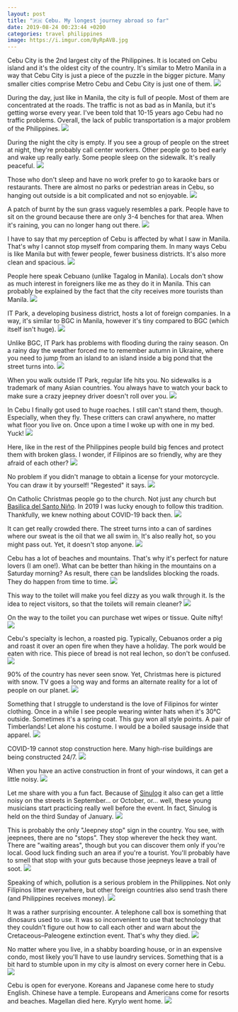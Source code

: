 ```yaml
---
layout: post
title: "🇵🇭 Cebu. My longest journey abroad so far"
date: 2019-08-24 00:23:44 +0200
categories: travel philippines
image: https://i.imgur.com/ByRpAVB.jpg
---
```


Cebu City is the 2nd largest city of the Philippines. It is located on Cebu
island and it's the oldest city of the country. It's similar to Metro Manila in
a way that Cebu City is just a piece of the puzzle in the bigger picture. Many
smaller cities comprise Metro Cebu and Cebu City is just one of them.
<img src="https://i.imgur.com/ByRpAVB.jpg">

During the day, just like in Manila, the city is full of people. Most of them
are concentrated at the roads. The traffic is not as bad as in Manila, but it's
getting worse every year. I've been told that 10-15 years ago Cebu had no
traffic problems. Overall, the lack of public transportation is a major problem
of the Philippines.
<img src="https://i.imgur.com/eWlPPDS.jpg"/>

During the night the city is empty. If you see a group of people on the street
at night, they're probably call center workers. Other people go to bed early and
wake up really early. Some people sleep on the sidewalk. It's really peaceful.
<img src="/assets/images/i.png" data-echo="https://i.imgur.com/5nb83IS.jpg"/>

Those who don't sleep and have no work prefer to go to karaoke bars or
restaurants. There are almost no parks or pedestrian areas in Cebu, so hanging
out outside is a bit complicated and not so enjoyable.
<img src="/assets/images/i.png" data-echo="https://i.imgur.com/EB9ZMav.jpg"/>

A patch of burnt by the sun grass vaguely resembles a park. People have to sit
on the ground because there are only 3-4 benches for that area. When it's
raining, you can no longer hang out there.
<img src="/assets/images/i.png" data-echo="https://i.imgur.com/Er4eu9u.jpg"/>

I have to say that my perception of Cebu is affected by what I saw in
Manila. That's why I cannot stop myself from comparing them. In many ways Cebu
is like Manila but with fewer people, fewer business districts. It's also more
clean and spacious.
<img src="/assets/images/i.png" data-echo="https://i.imgur.com/H4soVvP.jpg"/>

People here speak Cebuano (unlike Tagalog in Manila). Locals don't show as much
interest in foreigners like me as they do it in Manila. This can probably be
explained by the fact that the city receives more tourists than Manila.
<img src="/assets/images/i.png" data-echo="https://i.imgur.com/agjZ8D6.jpg"/>

IT Park, a developing business district, hosts a lot of foreign companies. In a
way, it's similar to BGC in Manila, however it's tiny compared to BGC (which
itself isn't huge).
<img src="/assets/images/i.png" data-echo="https://i.imgur.com/8tSAkzV.jpg"/>

Unlike BGC, IT Park has problems with flooding during the rainy season. On a
rainy day the weather forced me to remember autumn in Ukraine, where you need to
jump from an island to an island inside a big pond that the street turns into.
<img src="/assets/images/i.png" data-echo="https://i.imgur.com/YmbIYIV.jpg"/>

When you walk outside IT Park, regular life hits you. No sidewalks is a
trademark of many Asian countries. You always have to watch your back to make
sure a crazy jeepney driver doesn't roll over you.
<img src="/assets/images/i.png" data-echo="https://i.imgur.com/8Y76aFW.jpg"/>

In Cebu I finally got used to huge roaches. I still can't stand them,
though. Especially, when they fly. These critters can crawl anywhere, no matter
what floor you live on. Once upon a time I woke up with one in my bed. Yuck!
<img src="/assets/images/i.png" data-echo="https://i.imgur.com/9bdeSwm.jpg"/>

Here, like in the rest of the Philippines people build big fences and protect
them with broken glass. I wonder, if Filipinos are so friendly, why are they
afraid of each other?
<img src="/assets/images/i.png" data-echo="https://i.imgur.com/3kIzJhn.jpg"/>

No problem if you didn't manage to obtain a license for your motorcycle. You can
draw it by yourself! "Regested" it says.
<img src="/assets/images/i.png" data-echo="https://i.imgur.com/BeLu4Z4.jpg"/>

On Catholic Christmas people go to the church. Not just any church but [Basilica
del Santo Niño](https://en.wikipedia.org/wiki/Basilica_del_Santo_Niño). In 2019
I was lucky enough to follow this tradition. Thankfully, we knew nothing about
COVID-19 back then.
<img src="/assets/images/i.png" data-echo="https://i.imgur.com/qyeivJx.jpg"/>

It can get really crowded there. The street turns into a can of sardines where
our sweat is the oil that we all swim in. It's also really hot, so you might
pass out. Yet, it doesn't stop anyone.
<img src="/assets/images/i.png" data-echo="https://i.imgur.com/I3LVyDH.jpg"/>

Cebu has a lot of beaches and mountains. That's why it's perfect for nature
lovers (I am one!). What can be better than hiking in the mountains on a
Saturday morning? As result, there can be landslides blocking the roads. They do
happen from time to time.
<img src="/assets/images/i.png" data-echo="https://i.imgur.com/N0ihagX.jpg"/>

This way to the toilet will make you feel dizzy as you walk through it. Is the
idea to reject visitors, so that the toilets will remain cleaner?
<img src="/assets/images/i.png" data-echo="https://i.imgur.com/0vTwkQf.jpg"/>

On the way to the toilet you can purchase wet wipes or tissue. Quite nifty!
<img src="/assets/images/i.png" data-echo="https://i.imgur.com/fITeEsS.jpg"/>

Cebu's specialty is lechon, a roasted pig. Typically, Cebuanos order a pig and
roast it over an open fire when they have a holiday. The pork would be eaten
with rice. This piece of bread is not real lechon, so don't be confused.
<img src="/assets/images/i.png" data-echo="https://i.imgur.com/gHU4X6z.jpg"/>

90% of the country has never seen snow. Yet, Christmas here is pictured with
snow. TV goes a long way and forms an alternate reality for a lot of people on
our planet.
<img src="/assets/images/i.png" data-echo="https://i.imgur.com/KXfAOTy.jpg"/>

Something that I struggle to understand is the love of Filipinos for winter
clothing. Once in a while I see people wearing winter hats when it's 30°C
outside. Sometimes it's a spring coat. This guy won all style points. A pair of
Timberlands! Let alone his costume. I would be a boiled sausage inside that
apparel.
<img src="/assets/images/i.png" data-echo="https://i.imgur.com/fOws44y.jpg"/>

COVID-19 cannot stop construction here. Many high-rise buildings are being
constructed 24/7.
<img src="/assets/images/i.png" data-echo="https://i.imgur.com/EAAgC90.jpg"/>

When you have an active construction in front of your windows, it can get a
little noisy.
<img src="/assets/images/i.png" data-echo="https://i.imgur.com/Uch8EGu.jpg"/>

Let me share with you a fun fact. Because of
[Sinulog](https://en.wikipedia.org/wiki/Sinulog) it also can get a little noisy
on the streets in September... or October, or... well, these young musicians
start practicing really well before the event. In fact, Sinulog is held on the
third Sunday of January.
<img src="/assets/images/i.png" data-echo="https://i.imgur.com/C7Nxdv3.jpg"/>

This is probably the only "Jeepney stop" sign in the country. You see, with
jeepnees, there are no "stops". They stop wherever the heck they want. There are
"waiting areas", though but you can discover them only if you're local. Good
luck finding such an area if you're a tourist. You'll probably have to smell
that stop with your guts because those jeepneys leave a trail of soot.
<img src="/assets/images/i.png" data-echo="https://i.imgur.com/Hf1UQdZ.jpg"/>

Speaking of which, pollution is a serious problem in the Philippines. Not only
Filipinos litter everywhere, but other foreign countries also send trash there
(and Philippines receives money).
<img src="/assets/images/i.png" data-echo="https://i.imgur.com/goxVREI.jpg"/>

It was a rather surprising encounter. A telephone call box is something that
dinosaurs used to use. It was so inconvenient to use that technology that they
couldn't figure out how to call each other and warn about the
Cretaceous–Paleogene extinction event. That's why they died.
<img src="/assets/images/i.png" data-echo="https://i.imgur.com/jEJb6g7.jpg"/>

No matter where you live, in a shabby boarding house, or in an expensive condo,
most likely you'll have to use laundry services. Something that is a bit hard to
stumble upon in my city is almost on every corner here in Cebu.
<img src="/assets/images/i.png" data-echo="https://i.imgur.com/euDwWIa.jpg"/>

Cebu is open for everyone. Koreans and Japanese come here to study English.
Chinese have a temple. Europeans and Americans come for resorts and
beaches. Magellan died here. Kyrylo went home.
<img src="/assets/images/i.png" data-echo="https://i.imgur.com/J9mCzGt.jpg"/>
